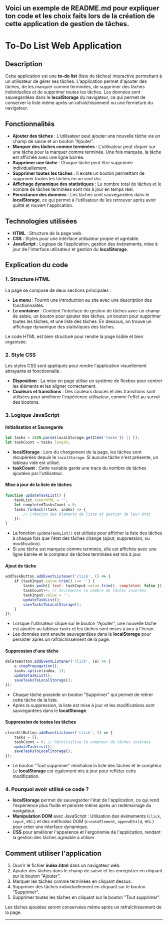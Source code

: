 Voici un exemple de **README.md** pour expliquer ton code et les choix faits lors de la création de cette application de gestion de tâches.
---

# To-Do List Web Application

## Description

Cette application est une **to-do list** (liste de tâches) interactive permettant à un utilisateur de gérer ses tâches. L'application permet d'ajouter des tâches, de les marquer comme terminées, de supprimer des tâches individuelles et de supprimer toutes les tâches. Les données sont sauvegardées dans le **localStorage** du navigateur, ce qui permet de conserver la liste même après un rafraîchissement ou une fermeture du navigateur.

## Fonctionnalités

- **Ajouter des tâches** : L'utilisateur peut ajouter une nouvelle tâche via un champ de saisie et un bouton "Ajouter".
- **Marquer des tâches comme terminées** : L'utilisateur peut cliquer sur une tâche pour la marquer comme terminée. Une fois marquée, la tâche est affichée avec une ligne barrée.
- **Supprimer une tâche** : Chaque tâche peut être supprimée individuellement.
- **Supprimer toutes les tâches** : Il existe un bouton permettant de supprimer toutes les tâches en un seul clic.
- **Affichage dynamique des statistiques** : Le nombre total de tâches et le nombre de tâches terminées sont mis à jour en temps réel.
- **Persistance des données** : Les tâches sont sauvegardées dans le **localStorage**, ce qui permet à l'utilisateur de les retrouver après avoir quitté et rouvert l'application.

## Technologies utilisées

- **HTML** : Structure de la page web.
- **CSS** : Styles pour une interface utilisateur propre et agréable.
- **JavaScript** : Logique de l'application, gestion des événements, mise à jour de l'interface utilisateur et gestion du **localStorage**.

## Explication du code

### 1. Structure HTML

La page se compose de deux sections principales :
- **Le menu** : Fournit une introduction au site avec une description des fonctionnalités.
- **Le container** : Contient l'interface de gestion de tâches avec un champ de saisie, un bouton pour ajouter des tâches, un bouton pour supprimer toutes les tâches, et une liste des tâches. En dessous, on trouve un affichage dynamique des statistiques des tâches.

Le code HTML est bien structuré pour rendre la page lisible et bien organisée.

### 2. Style CSS

Les styles CSS sont appliqués pour rendre l'application visuellement attrayante et fonctionnelle :
- **Disposition** : La mise en page utilise un système de flexbox pour centrer les éléments et les aligner correctement.
- **Couleurs et transitions** : Des couleurs douces et des transitions sont utilisées pour améliorer l'expérience utilisateur, comme l'effet au survol des boutons.

### 3. Logique JavaScript

#### Initialisation et Sauvegarde

```javascript
let tasks = JSON.parse(localStorage.getItem('tasks')) || [];
let taskCount = tasks.length;
```

- **localStorage** : Lors du chargement de la page, les tâches sont récupérées depuis le `localStorage`. Si aucune tâche n'est présente, un tableau vide est utilisé.
- **taskCount** : Cette variable garde une trace du nombre de tâches ajoutées par l'utilisateur.

#### Mise à jour de la liste de tâches

```javascript
function updateTaskList() {
    taskList.innerHTML = '';
    let completedTasksCount = 0;
    tasks.forEach((task, index) => {
        // Création des éléments de liste et gestion de leur état
    });
}
```

- La fonction `updateTaskList()` est utilisée pour afficher la liste des tâches à chaque fois que l'état des tâches change (ajout, suppression, ou modification).
- Si une tâche est marquée comme terminée, elle est affichée avec une ligne barrée et le compteur de tâches terminées est mis à jour.

#### Ajout de tâche

```javascript
addTaskButton.addEventListener('click', () => {
    if (taskInput.value.trim() !== '') {
        tasks.push({ text: taskInput.value.trim(), completed: false });
        taskCount++; // Incrémente le nombre de tâches insérées
        taskInput.value = '';
        updateTaskList();
        saveTasksToLocalStorage();
    }
});
```

- Lorsque l'utilisateur clique sur le bouton "Ajouter", une nouvelle tâche est ajoutée au tableau `tasks` et les tâches sont mises à jour à l'écran.
- Les données sont ensuite sauvegardées dans le **localStorage** pour persister après un rafraîchissement de la page.

#### Suppression d'une tâche

```javascript
deleteButton.addEventListener('click', (e) => {
    e.stopPropagation();
    tasks.splice(index, 1);
    updateTaskList();
    saveTasksToLocalStorage();
});
```

- Chaque tâche possède un bouton "Supprimer" qui permet de retirer cette tâche de la liste.
- Après la suppression, la liste est mise à jour et les modifications sont sauvegardées dans le **localStorage**.

#### Suppression de toutes les tâches

```javascript
clearAllButton.addEventListener('click', () => {
    tasks = [];
    taskCount = 0; // Réinitialise le compteur de tâches insérées
    updateTaskList();
    saveTasksToLocalStorage();
});
```

- Le bouton "Tout supprimer" réinitialise la liste des tâches et le compteur. Le **localStorage** est également mis à jour pour refléter cette modification.

### 4. Pourquoi avoir utilisé ce code ?

- **localStorage** permet de sauvegarder l'état de l'application, ce qui rend l'expérience plus fluide et persiste même après un redémarrage du navigateur.
- **Manipulation DOM** avec JavaScript : Utilisation des événements (`click`, `input`, etc.) et des méthodes DOM (`createElement`, `appendChild`, etc.) pour créer une interface dynamique.
- **CSS** pour améliorer l'apparence et l'ergonomie de l'application, rendant la gestion des tâches agréable à utiliser.

## Comment utiliser l'application

1. Ouvrir le fichier **index.html** dans un navigateur web.
2. Ajouter des tâches dans le champ de saisie et les enregistrer en cliquant sur le bouton "Ajouter".
3. Marquer les tâches comme terminées en cliquant dessus.
4. Supprimer des tâches individuellement en cliquant sur le bouton "Supprimer".
5. Supprimer toutes les tâches en cliquant sur le bouton "Tout supprimer".

Les tâches ajoutées seront conservées même après un rafraîchissement de la page.

---
 
 
